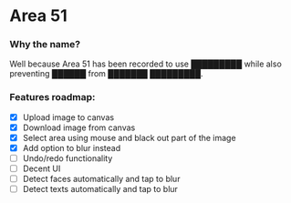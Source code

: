 # Area 51

### Why the name? 
Well because Area 51 has been recorded to use █████████ while also preventing ██████ from ███████ █████████.

### Features roadmap:
- [x] Upload image to canvas
- [x] Download image from canvas
- [x] Select area using mouse and black out part of the image
- [x] Add option to blur instead
- [ ] Undo/redo functionality
- [ ] Decent UI
- [ ] Detect faces automatically and tap to blur
- [ ] Detect texts automatically and tap to blur
